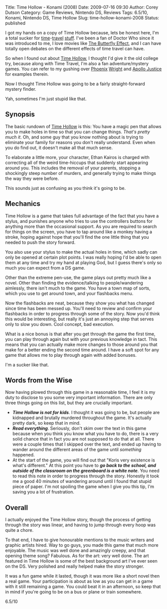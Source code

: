 Title: Time Hollow - Konami (2008)
Date: 2009-07-16 09:30
Author: Corey Dutson
Category: Game Reviews, Nintendo DS, Reviews
Tags: 6.5/10, Konami, Nintendo DS, Time Hollow
Slug: time-hollow-konami-2008
Status: published

I got my hands on a copy of Time Hollow because, lets be honest here,
I'm a total sucker for
[time]({filename}the-quantum-archangel-january-2001.md "Corey Dutson: Doctor Who - The Quantum Archangel")-[travel]({filename}the-last-dodo-july-2007.md "Corey Dutson: Doctor Who - The Last Dodo")
[stuff](http://www.bbc.co.uk/doctorwho/ "Doctor Who"). I've been a fan
of Doctor Who since it was introduced to me, I love movies like [The
Butterfly
Effect](http://www.imdb.com/title/tt0289879/ "IMDB: The Butterfly Effect"),
and I can have totally open debates on the different effects of time
travel can have.

So when I found out about [Time
Hollow](http://en.wikipedia.org/wiki/Time_Hollow "Wikipedia: Time Hollow"),
I thought I'd give it the old college try, because along with Time
Travel, I'm also a fan adventure/mystery games. You can refer to my
gushing over
[Phoenix]({filename}phoenix-wright-ace-attorney.md "Corey Dutson: Phoenix Wright - Ace Attorney")
[Wright]({filename}phoenix-wright-justice-for-all-capcom-2007.md "Corey Dutson: Phoenix Wright - Justice for All")
and [Apollo
Justice]({filename}apollo-justice-ace-attorney-capcom-2007.md "Corey Dutson: Apollo Justice: Ace Attorney")
for examples therein.

Now I thought Time Hollow was going to be a fairly straight-forward
mystery finder.

Yah, sometimes I'm just stupid like that.


<!-- PELICAN_END_SUMMARY -->


Synopsis
--------

The basic rundown of [Time
Hollow](http://en.wikipedia.org/wiki/Time_Hollow "Wikipedia: Time Hollow")
is this: You have a magic pen that allows you to make holes in time so
that you can change things. *That's pretty much it*. Oh, and some guy
that you know nothing about is trying to eliminate your family for
reasons you don't really understand. Even when you do find out, it
doesn't make all that much sense.

To elaborate a little more, your character, Ethan Kairos is charged with
correcting all of the weird time-hiccups that suddenly start appearing
around you. This includes the removal of your parents, stopping a
shockingly steep number of murders, and generally trying to make things
the way they were before.

This sounds just as confusing as you think it's going to be.



Mechanics
---------

Time Hollow is a game that takes full advantage of the fact that you
have a stylus, and punishes anyone who tries to use the controllers
buttons for anything more than the occasional support. As you are
required to search for things on the screen, you have to tap around like
a monkey having a stroke, hoping against hope that you'll find the one
little thing that you needed to push the story forward.

You also use your stylus to make the actual holes in time, which sadly
can only be opened at certain plot points. I was really hoping I'd be
able to open them at any time and try my hand at playing God, but I
guess there's only so much you can expect from a DS game.

Other than the extreme pen-use, the game plays out pretty much like a
novel. Other than finding the evidence/talking to people/wandering
aimlessly, there isn't much to the game. You have a town map of sorts,
which you use to get around town, and your flashbacks menu.

Now the flashbacks are neat, because they show you what has changed
since time has been messed up. You'll need to review and confirm your
flashbacks in order to progress through some of the story. Now you'd
think this would be interesting, but really it's just an annoying step
that serves only to slow you down. Cool concept, bad execution.

What is a nice bonus is that after you get through the game the first
time, you can play through again but with your previous knowledge in
tact. This means that you can actually make more changes to those around
you that make for a better ending the second time around. I have a soft
spot for any game that allows me to play through again with added
bonuses.

I'm a sucker like that.

Words from the Wise
-------------------

Now having plowed through this game in a reasonable time, I feel it is
my duty to disclose to you some very important information. There are
only three things going on this list, but they are crucially important.

-   ***Time Hollow is not for kids***. I thought it was going to be, but
    people are kidnapped and brutally murdered throughout the game. It's
    actually pretty dark, so keep that in mind.
-   ***Read everything***. Seriously, don't skim over the text in this
    game because when you think you know what you have to do, there is a
    very solid chance that in fact you are not supposed to do that
    at all. There were a couple times that I skipped over the text, and
    ended up having to wander around the different areas of the game
    until *something* happened.
-   At the start of the game, you will find out that "Koris very
    existence is what's different." At this point you have to ***go back
    to the school, and outside of the classroom on the greenboard is a
    white note***. You need to read this note in order to progress
    through the story. Honestly it took me a good 40 minutes of
    wandering around until I found that stupid piece of paper. I'm not
    spoiling the game when I give you this tip, I'm saving you a lot
    of frustration.

Overall
-------

I actually enjoyed the Time Hollow story, though the process of getting
through the story was linear, and having to jump through every hoop was
quite a chore.

To that end, I have to give honourable mentions to the music writers and
graphic artists hired. Way to go guys, you made this game that much more
enjoyable. The music was well done and amazingly creepy, and that
opening theme song? Fabulous. As for the art: very well done. The art
featured in Time Hollow is some of the best background art I've ever
seen on the DS. Very polished and really helped make the story stronger.

It was a fun game while it lasted, though it was more like a short novel
then a real game. Your participation is about as low as you can get in a
game with it still remaining a game. You could beat it in an afternoon,
so keep that in mind if you're going to be on a bus or plane or train
somewhere.

6.5/10

